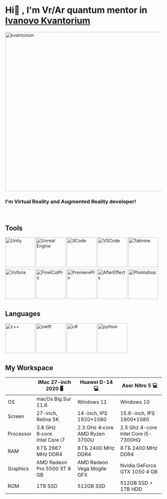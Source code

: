 # Hi:vulcan_salute: , I'm Vr/Ar quantum mentor in [Ivanovo Kvantorium][kvantorium]

[<img align="center" alt="kvantorium" width="512px" src="https://kvantorium37.ru/assets/templates/kvantorium37/images/logo_top.png"/>][kvantorium]
### I'm Virtual Reality and Augmented Reality developer!
<br />

## Tools
[<img align="left" alt="Unity" width="96px" src="https://i.redd.it/tu3gt6ysfxq71.png"/>][Unity]
[<img align="left" alt="Unreal Engine" width="96px" src="https://cdn.worldvectorlogo.com/logos/unreal-1.svg"/>][UnrealEngine]
[<img align="left" alt="XCode" width="96px" src="https://upload.wikimedia.org/wikipedia/ru/0/0c/Xcode_icon.png" />][XCode]
[<img align="left" alt="VSCode" width="96px" src="https://upload.wikimedia.org/wikipedia/commons/thumb/9/9a/Visual_Studio_Code_1.35_icon.svg/1024px-Visual_Studio_Code_1.35_icon.svg.png" />][VSCode]
[<img align="left" alt="Tabnine" width="96px" src="https://pbs.twimg.com/profile_images/1404887492168462341/f5dYTeJv_400x400.png" />][Tabnine]
<br />
<br />
<br />
<br />
<br />
<br />
[<img align="left" alt="Vuforia" width="96px" src="https://www.ptc.com/dist/ptc/images/ptc-favicon-512x512-gray.png" />][Vuforia]
[<img align="left" alt="FinelCutPro" width="96px" src="https://wikiimg.tojsiabtv.com/wikipedia/en/9/9f/2015_Final_Cut_Pro_Logo.png" />][FCP]
[<img align="left" alt="PremierePro" width="96px" src="https://upload.wikimedia.org/wikipedia/commons/2/24/Adobe-premiere-pro-cc-1430-vector-svg-.svg" />][PP]
[<img align="left" alt="AfterEffects" width="96px" src="https://www.adobe.com/content/dam/cc/us/en/products/ccoverview/ae_cc_app_RGB.svg" />][AE]
[<img align="left" alt="Photoshop" width="96px" src="https://www.adobe.com/content/dam/cc/tnt/emea/emea0856/photoshop.svg" />][PH]
<br />
<br />
<br />
<br />
<br />
<br />

## Languages
<img align="left" alt="c++" width="96px" src="https://upload.wikimedia.org/wikipedia/commons/thumb/1/18/ISO_C%2B%2B_Logo.svg/1200px-ISO_C%2B%2B_Logo.svg.png" />
<img align="left" alt="swift" width="96px" src="https://web-creator.ru/uploads/Page/36/swift.svg" />
<img align="left" alt="c#" width="96px" src="https://static.cdnlogo.com/logos/c/27/c.svg" />
<img align="left" alt="python" width="96px" src="https://i.pinimg.com/originals/91/94/c9/9194c978fa63798b2e882e6fda5eb953.png" />
<br />
<br />
<br />
<br />
<br />
<br />

## My Workspace
|  |iMac 27-inch 2020 🖥️|Huawei D-14 :computer:|Aser Nitro 5 :computer:|
|--| ------------- | -----| -----|
|OS|macOs Big Sur 11.6|Windows 11|Windows 10|
|Screen|27-inch, Retina 5K|14-inch, IPS 1920*1080|15.6-inch, IPS 1900*1080|
|Processor|3.8 GHz 8‑core Intel Core i7|2.3 GHz 4‑core AMD Ryzen 3700U|2.5 Ghz 4-core Intel Core i5-7300HQ|
|RAM|8 ГБ 2667 MHz DDR4|8 ГБ 2400 MHz DDR4|8 ГБ 2400 MHz DDR4|
|Graphics|AMD Radeon Pro 5500 XT 8 GB|AMD Radeon Vega Mogile GFX|Nvidia GeForce GTX 1050 4 GB|
|ROM|1TB SSD|512GB SSD|512GB SSD + 1TB HDD|
<br />

[Unity]: https://unity.com/ru
[UnrealEngine]: https://www.unrealengine.com/en-US/
[XCode]: https://developer.apple.com/xcode/
[VSCode]: https://code.visualstudio.com
[Tabnine]: https://www.tabnine.com/
[AE]: https://www.adobe.com/ru/products/aftereffects.html
[PH]: https://www.adobe.com/ru/products/photoshop/landpa.html
[PP]: https://www.adobe.com/ru/products/premiere.html
[Vuforia]: https://www.ptc.com/en/products/vuforia
[FCP]: https://www.apple.com/ru/final-cut-pro/
[kvantorium]: https://kvantorium37.ru
